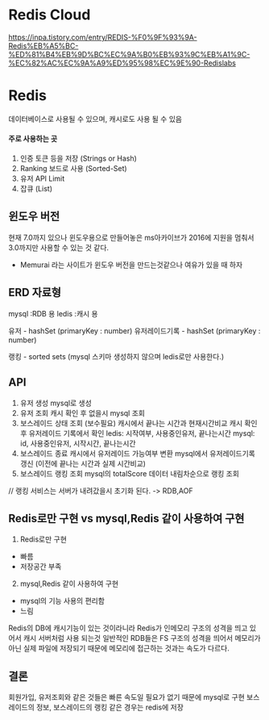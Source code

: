# Redis Cloud

https://inpa.tistory.com/entry/REDIS-%F0%9F%93%9A-Redis%EB%A5%BC-%ED%81%B4%EB%9D%BC%EC%9A%B0%EB%93%9C%EB%A1%9C-%EC%82%AC%EC%9A%A9%ED%95%98%EC%9E%90-Redislabs

# Redis

데이터베이스로 사용될 수 있으며, 캐시로도 사용 될 수 있음

#### 주로 사용하는 곳

1. 인증 토큰 등을 저장 (Strings or Hash)
2. Ranking 보드로 사용 (Sorted-Set)
3. 유저 API Limit
4. 잡큐 (List)

## 윈도우 버전

현재 7.0까지 있으나 윈도우용으로 만들어놓은 ms아카이브가 2016에 지원을 멈춰서 3.0까지만 사용할 수 있는 것 같다.

- Memurai 라는 사이트가 윈도우 버전을 만드는것같으나 여유가 있을 때 하자

## ERD 자료형

mysql :RDB 용
ledis :캐시 용

유저 - hashSet (primaryKey : number)
유저레이드기록 - hashSet (primaryKey : number)

랭킹 - sorted sets
(mysql 스키마 생성하지 않으며 ledis로만 사용한다.)

## API

1. 유저 생성
   mysql로 생성
2. 유저 조회
   캐시 확인 후 없을시 mysql 조회
3. 보스레이드 상태 조회 (보수필요)
   캐시에서 끝나는 시간과 현재시간비교
   캐시 확인 후 유저레이드 기록에서 확인
   ledis: 시작여부, 사용중인유저, 끝나는시간
   mysql: id, 사용중인유저, 시작시간, 끝나는시간
4. 보스레이드 종료
   캐시에서 유저레이드 가능여부 변환
   mysql에서 유저레이드기록 갱신 (이전에 끝나는 시간과 실제 시간비교)
5. 보스레이드 랭킹 조회
   mysql의 totalScore 데이터 내림차순으로 랭킹 조회

// 랭킹 서비스는 서버가 내려갔을시 초기화 된다. -> RDB,AOF

## Redis로만 구현 vs mysql,Redis 같이 사용하여 구현

1. Redis로만 구현

- 빠름
- 저장공간 부족

2. mysql,Redis 같이 사용하여 구현

- mysql의 기능 사용의 편리함
- 느림

Redis의 DB에 캐시기능이 있는 것이라니라
Redis가 인메모리 구조의 성격을 띄고 있어서 캐시 서버처럼 사용 되는것
일반적인 RDB들은 FS 구조의 성격을 띄어서 메모리가 아닌 실제 파일에 저장되기 때문에 메모리에 접근하는 것과는 속도가 다르다.

## 결론

회원가입, 유저조회와 같은 것들은 빠른 속도일 필요가 없기 때문에 mysql로 구현
보스레이드의 정보, 보스레이드의 랭킹 같은 경우는 redis에 저장
